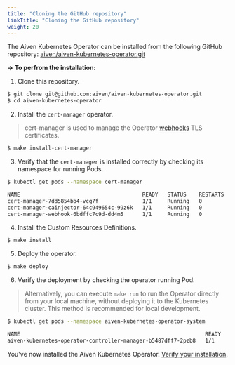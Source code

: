 ```yaml
---
title: "Cloning the GitHub repository"
linkTitle: "Cloning the GitHub repository"
weight: 20
---
```


The Aiven Kubernetes Operator can be installed from the following GitHub repository:
[aiven/aiven-kubernetes-operator.git](https://github.com/aiven/aiven-kubernetes-operator)

**-> To perfrom the installation:**

1. Clone this repository.
```bash
$ git clone git@github.com:aiven/aiven-kubernetes-operator.git
$ cd aiven-kubernetes-operator
```

2. Install the `cert-manager` operator.
> cert-manager is used to manage the Operator [webhooks](https://kubernetes.io/docs/reference/access-authn-authz/extensible-admission-controllers/) TLS certificates.
```bash
$ make install-cert-manager
```

3. Verify that the `cert-manager` is installed correctly by checking its namespace for running Pods.
```bash
$ kubectl get pods --namespace cert-manager

NAME                                       READY   STATUS    RESTARTS   AGE
cert-manager-7dd5854bb4-vcg7f              1/1     Running   0          3m
cert-manager-cainjector-64c949654c-99z6k   1/1     Running   0          3m
cert-manager-webhook-6bdffc7c9d-dd4m5      1/1     Running   0          3m
```

4. Install the Custom Resources Definitions.
```bash
$ make install
```

5. Deploy the operator.
```bash
$ make deploy
```

6. Verify the deployment by checking the operator running Pod.

> Alternatively, you can execute `make run` to run the Operator directly from your local machine, without deploying it to the Kubernetes cluster. This method is recommended for local development.

```bash
$ kubectl get pods --namespace aiven-kubernetes-operator-system 

NAME                                                           READY   STATUS    RESTARTS   AGE
aiven-kubernetes-operator-controller-manager-b5487dff7-2pzb8   1/1     Running   0          5m55s
```

You've now installed the Aiven Kubernetes Operator. [Verify your installation](./verifying).
